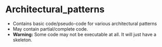 # Architectural_patterns
* Contains basic code/pseudo-code for various architectural patterns
* May contain partial/complete code.
* **Warning:** Some code may not be executable at all. It will just have a skeleton.

